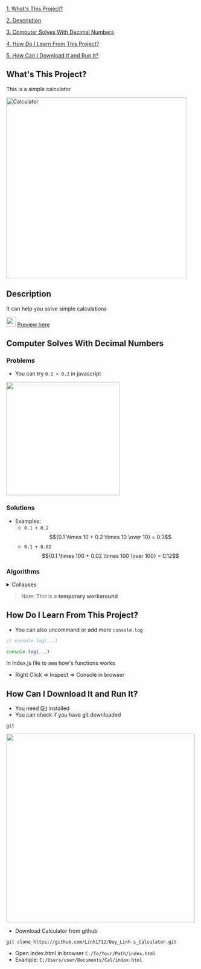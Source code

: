 [1. What's This Project?](#whats-this-project) 

[2. Description](#description) 

[3. Computer Solves With Decimal Numbers](#computer-solves-with-decimal-numbers) 

[4. How Do I Learn From This Project?](#how-do-i-learn-from-this-project) 

[5. How Can I Download It and Run It?](#how-can-i-download-it-and-run-it) 

## What's This Project? 
This is a simple calculator 

<img width="479" alt="Calculator" src="https://user-images.githubusercontent.com/70519719/233621876-bf2ffa34-0fa7-4b6f-bdcd-63cf4efea388.png"/>

## Description 
It can help you solve simple calculations 

<img src="https://user-images.githubusercontent.com/70519719/233623489-4b1066a6-79a2-43c2-b00d-f3a0f47fd7a6.png" width="25"/> [Preview here](https://linh1712.github.io/Quy_Linh-s_Calculator/) 
## Computer Solves With Decimal Numbers 
### Problems 
+ You can try ```0.1 + 0.2``` in javascript 

<img src="https://user-images.githubusercontent.com/70519719/233602739-25b6b10e-6ee8-4d1f-a692-34ebf16d6537.gif" width="300"/>

### Solutions 
+ Examples: 
  + ```0.1 + 0.2``` 
$${0.1 \times 10 + 0.2 \times 10 \over 10} = 0.3$$ 
  + ```0.1 + 0.02``` 
$${0.1 \times 100 + 0.02 \times 100 \over 100} = 0.12$$ 
### Algorithms 
<details>

<summary>Collapses</summary>

```js
function decimalToFraction(){
  let v1Str = '' + v1;
  v1Arr = v1Str.split(".");
  v1zero = 1;
  if(v1Arr[1]){
    for(i = 1; i <= v1Arr[1].length; i++){
      v1zero += "" + 0;
    }
    v1zl = v1zero.length;
    v1zero = parseFloat(v1zero);
    //console.log("decimal length v1: ", v1zl);
  }

  let v2Str = '' + v2;
  v2Arr = v2Str.split(".");
  v2zero = 1;
  if(v2Arr[1]){
    for(i = 1; i <= v2Arr[1].length; i++){
      v2zero += "" + 0;
    }
    v2zl = v2zero.length;
    v2zero = parseFloat(v2zero);
    //console.log("decimal length v2: ", v2zl);
  }

  if(v1zl >= v2zl && op == '+'){
    v2zero = v1zero;
  } else{
    v1zero = v2zero;
  }
  
  switch(op){
    case '+':
      result = (v1 * v1zero + v2 * v2zero) / v1zero || (v1 * v1zero + v2 * v2zero) / v2zero;
      // console.log("Add");
      assign(result);
    break;
    }
}
``` 

</details>

> Note: This is a **temporary workaround** 
## How Do I Learn From This Project? 
+ You can also uncommand or add more ```console.log``` 
```js 
// console.log(...)

console.log(...)
```
in index.js file to see how's functions works 
+ Right Click => Inspect => Console in browser 
## How Can I Download It and Run It? 
+ You need [Git](https://git-scm.com/downloads) installed 
+ You can check if you have git downloaded 
```git
git
```

<img src="https://user-images.githubusercontent.com/70519719/233582380-335723a5-9e5f-48d0-b651-63a337ff0bc3.gif" width="500"/>

+ Download Calculator from github 
```git
git clone https://github.com/Linh1712/Quy_Linh-s_Calculator.git
```
+ Open index.html in browser 
```C:/To/Your/Path/index.html```
+ Example: ```C:/Users/user/Documents/Cal/index.html```